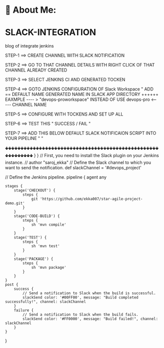 # 💫 About Me:
# SLACK-INTEGRATION
blog of integrate jenkins



STEP-1 ==> CREATE CHANNEL WITH SLACK NOTIFICATION

STEP-2 ==> GO TO THAT CHANNEL DETAILS WITH RIGHT CLICK OF THAT CHANNEL ALREADY CREATED

STEP-3 ==> SELECT JENKINS CI AND GENERATED TOCKEN 

STEP-4 ==> GOTO JENKINS CONFIGURATION OF Slack Workspace " ADD == DEFAULT NAME GENERATED NAME IN SLACK APP DIRECTORY ++++++ EAXMPLE ---- > "devops-proworkspace" INSTEAD OF USE devops-pro  <----- CHANNEL NAME

STEP-5 ==> CONFIGURE WITH TOCKENS AND SET UP ALL

STEP-6 ==> TEST THIS " SUCCESS / FAIL "

STEP-7 ==> ADD THIS BELOW DEFAULT SLACK NOTIFICAION SCRIPT INTO YOUR PIPELINE " "

🢃🢃🢃🢃🢃🢃🢃🢃🢃🢃🢃🢃🢃🢃🢃🢃🢃🢃🢃🢃🢃🢃🢃🢃🢃🢃🢃🢃🢃🢃🢃🢃🢃🢃🢃🢃🢃🢃🢃🢃🢃🢃🢃🢃🢃🢃🢃🢃🢃🢃🢃🢃🢃🢃🢃🢃🢃🢃🢃
}
}
// First, you need to install the Slack plugin on your Jenkins instance.
// author "saroj_ekka"
// Define the Slack channel to which you want to send the notification.
def slackChannel = '#devops_project'

// Define the Jenkins pipeline.
pipeline {
    agent any

    stages {
        stage('CHECKOUT') {
            steps {
                git 'https://github.com/ekka007/star-agile-project-demo.git'
            }
        }
        stage('CODE-BUILD') {
            steps {
                sh 'mvn compile'
            }
        }
        stage('TEST') {
            steps {
                sh 'mvn test'
            }
        }
        stage('PACKAGE') {
            steps {
                sh 'mvn package'
            }
        }
    }
    post {
        success {
            // Send a notification to Slack when the build is successful.
            slackSend color: '#00FF00', message: "Build completed successfully!", channel: slackChannel
        }
        failure {
            // Send a notification to Slack when the build fails.
            slackSend color: '#FF0000', message: "Build failed!", channel: slackChannel
        }
    }
}


